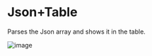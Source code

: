# Json+Table
Parses the Json array and shows it in the table.



![image](https://user-images.githubusercontent.com/86443448/136871715-263606d0-649d-400d-b271-382ab977e337.png)
